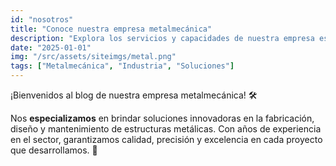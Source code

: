 ```yaml
---
id: "nosotros"
title: "Conoce nuestra empresa metalmecánica"
description: "Explora los servicios y capacidades de nuestra empresa especializada en soluciones metalmecánicas."
date: "2025-01-01"
img: "/src/assets/siteimgs/metal.png"
tags: ["Metalmecánica", "Industria", "Soluciones"]
---
```


¡Bienvenidos al blog de nuestra empresa metalmecánica! 🛠️

Nos **especializamos** en brindar soluciones innovadoras en la fabricación, diseño y mantenimiento de estructuras metálicas. Con años de experiencia en el sector, garantizamos calidad, precisión y excelencia en cada proyecto que desarrollamos. 🚀

